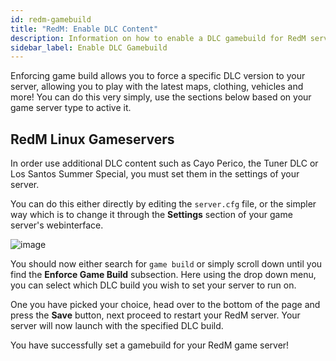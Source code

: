 ```yaml
---
id: redm-gamebuild
title: "RedM: Enable DLC Content"
description: Information on how to enable a DLC gamebuild for RedM servers - ZAP-Hosting.com
sidebar_label: Enable DLC Gamebuild
---
```


Enforcing game build allows you to force a specific DLC version to your server, allowing you to play with the latest maps, clothing, vehicles and more! You can do this very simply, use the sections below based on your game server type to active it.

## RedM Linux Gameservers
In order use additional DLC content such as Cayo Perico, the Tuner DLC or Los Santos Summer Special, you must set them in the settings of your server.

You can do this either directly by editing the `server.cfg` file, or the simpler way which is to change it through the **Settings** section of your game server's webinterface.

![image](https://github.com/zaphosting/docs/assets/42719082/1f138326-75f0-4681-8290-ec83312179c3)

You should now either search for `game build` or simply scroll down until you find the **Enforce Game Build** subsection. Here using the drop down menu, you can select which DLC build you wish to set your server to run on.

One you have picked your choice, head over to the bottom of the page and press the **Save** button, next proceed to restart your RedM server. Your server will now launch with the specified DLC build.

You have successfully set a gamebuild for your RedM game server!
